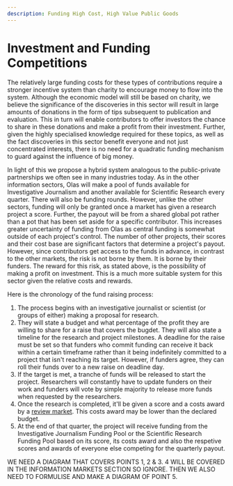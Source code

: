 ```yaml
---
description: Funding High Cost, High Value Public Goods
---
```


# Investment and Funding Competitions

The relatively large funding costs for these types of contributions require a stronger incentive system than charity to encourage money to flow into the system. Although the economic model will still be based on charity, we believe the significance of the discoveries in this sector will result in large amounts of donations in the form of tips subsequent to publication and evaluation. This in turn will enable contributors to offer investors the chance to share in these donations and make a profit from their investment. Further, given the highly specialised knowledge required for these topics, as well as the fact discoveries in this sector benefit everyone and not just concentrated interests, there is no need for a quadratic funding mechanism to guard against the influence of big money.&#x20;

In light of this we propose a hybrid system analogous to the public-private partnerships we often see in many industries today. As in the other information sectors, Olas will make a pool of funds available for Investigative Journalism and another available for Scientific Research every quarter. There will also be funding rounds. However, unlike the other sectors, funding will only be granted once a market has given a research project a score. Further, the payout will be from a shared global pot rather than a pot that has been set aside for a specific contributor. This increases greater uncertainty of funding from Olas as central funding is somewhat outside of each project's control. The number of other projects, their scores and their cost base are significant factors that determine a project's payout. However, since contributors get access to the funds in advance, in contrast to the other markets, the risk is not borne by them. It is borne by their funders. The reward for this risk, as stated above, is the possibility of making a profit on investment. This is a much more suitable system for this sector given the relative costs and rewards.

Here is the chronology of the fund raising process:

1. The process begins with an investigative journalist or scientist (or groups of either) making a proposal for research.&#x20;
2. They will state a budget and what percentage of the profit they are willing to share for a raise that covers the bugdet. They will also state a timeline for the research and project milestones. A deadline for the raise must be set so that funders who commit funding can receive it back within a certain timeframe rather than it being indefinitely committed to a project that isn't reaching its target. However, if funders agree, they can roll their funds over to a new raise on deadline day.&#x20;
3. If the target is met, a tranche of funds will be released to start the project. Researchers will constantly have to update funders on their work and funders will vote by simple majority to release more funds when requested by the researchers.&#x20;
4. Once the research is completed, it'll be given a score and a costs award by a [review market](../information-markets/investigative-journalism-and-academic-research-markets/review-markets.md). This costs award may be lower than the declared budget.&#x20;
5. At the end of that quarter, the project will receive funding from the Investigative Journalism Funding Pool or the Scientific Research Funding Pool based on its score, its costs award and also the respetive scores and awards of everyone else competing for the quarterly payout.&#x20;

WE NEED A DIAGRAM THAT COVERS POINTS 1, 2 & 3. 4 WILL BE COVERED IN THE INFORMATION MARKETS SECTION SO IGNORE. THEN WE ALSO NEED TO FORMULISE AND MAKE A DIAGRAM OF POINT 5.&#x20;
